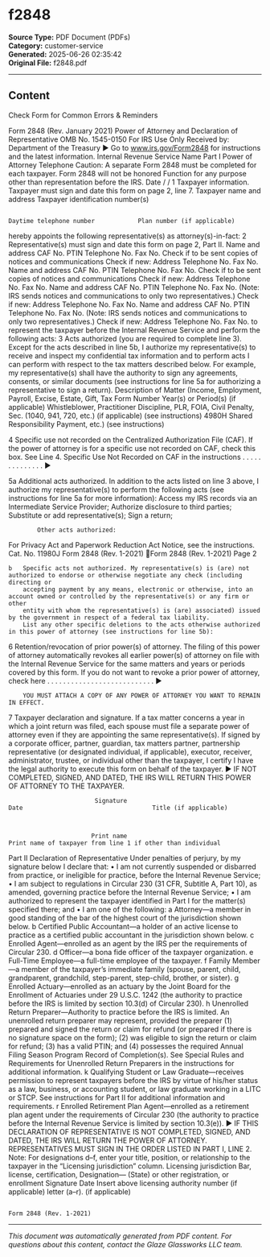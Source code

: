 ﻿# f2848

**Source Type:** PDF Document (PDFs)  
**Category:** customer-service  
**Generated:** 2025-06-26 02:35:42  
**Original File:** f2848.pdf

---

## Content

Check Form for Common Errors & Reminders


Form    2848
(Rev. January 2021)
                                                      Power of Attorney
                                               and Declaration of Representative
                                                                                                                                       OMB No. 1545-0150
                                                                                                                                        For IRS Use Only
                                                                                                                                      Received by:
Department of the Treasury
                                      ▶ Go to www.irs.gov/Form2848 for instructions and the latest information.
Internal Revenue Service                                                                                                              Name
 Part I        Power of Attorney                                                                                                      Telephone
               Caution: A separate Form 2848 must be completed for each taxpayer. Form 2848 will not be honored                       Function
               for any purpose other than representation before the IRS.                                                              Date           /   /
   1     Taxpayer information. Taxpayer must sign and date this form on page 2, line 7.
Taxpayer name and address                                                                Taxpayer identification number(s)

                                                                                         Daytime telephone number            Plan number (if applicable)

hereby appoints the following representative(s) as attorney(s)-in-fact:
  2    Representative(s) must sign and date this form on page 2, Part II.
Name and address                                                                            CAF No.
                                                                                            PTIN
                                                                                            Telephone No.
                                                                                           Fax No.
Check if to be sent copies of notices and communications                        Check if new: Address            Telephone No.               Fax No.
Name and address                                                                            CAF No.
                                                                                           PTIN
                                                                                           Telephone No.
                                                                                           Fax No.
Check if to be sent copies of notices and communications                        Check if new: Address            Telephone No.               Fax No.
Name and address                                                                            CAF No.
                                                                                            PTIN
                                                                                           Telephone No.
                                                                                           Fax No.
(Note: IRS sends notices and communications to only two representatives.)       Check if new: Address            Telephone No.               Fax No.
Name and address                                                                            CAF No.
                                                                                            PTIN
                                                                                            Telephone No.
                                                                                        Fax No.
(Note: IRS sends notices and communications to only two representatives.) Check if new: Address                  Telephone No.               Fax No.
to represent the taxpayer before the Internal Revenue Service and perform the following acts:
   3     Acts authorized (you are required to complete line 3). Except for the acts described in line 5b, I authorize my representative(s) to receive and
         inspect my confidential tax information and to perform acts I can perform with respect to the tax matters described below. For example, my
         representative(s) shall have the authority to sign any agreements, consents, or similar documents (see instructions for line 5a for authorizing a
         representative to sign a return).
 Description of Matter (Income, Employment, Payroll, Excise, Estate, Gift,
                                                                                        Tax Form Number                  Year(s) or Period(s) (if applicable)
  Whistleblower, Practitioner Discipline, PLR, FOIA, Civil Penalty, Sec.
                                                                                (1040, 941, 720, etc.) (if applicable)           (see instructions)
     4980H Shared Responsibility Payment, etc.) (see instructions)




   4     Specific use not recorded on the Centralized Authorization File (CAF). If the power of attorney is for a specific use not recorded on
         CAF, check this box. See Line 4. Specific Use Not Recorded on CAF in the instructions . . . . . . . . . . . . . .                  ▶

   5a    Additional acts authorized. In addition to the acts listed on line 3 above, I authorize my representative(s) to perform the following acts (see
         instructions for line 5a for more information):  Access my IRS records via an Intermediate Service Provider;
            Authorize disclosure to third parties;        Substitute or add representative(s);         Sign a return;




            Other acts authorized:



For Privacy Act and Paperwork Reduction Act Notice, see the instructions.                           Cat. No. 11980J                  Form 2848 (Rev. 1-2021)
Form 2848 (Rev. 1-2021)                                                                                                                                Page 2

    b   Specific acts not authorized. My representative(s) is (are) not authorized to endorse or otherwise negotiate any check (including directing or
        accepting payment by any means, electronic or otherwise, into an account owned or controlled by the representative(s) or any firm or other
        entity with whom the representative(s) is (are) associated) issued by the government in respect of a federal tax liability.
        List any other specific deletions to the acts otherwise authorized in this power of attorney (see instructions for line 5b):


  6     Retention/revocation of prior power(s) of attorney. The filing of this power of attorney automatically revokes all earlier power(s) of
        attorney on file with the Internal Revenue Service for the same matters and years or periods covered by this form. If you do not want to
        revoke a prior power of attorney, check here . . . . . . . . . . . . . . . . . . . . . . . . . . .                                    ▶

        YOU MUST ATTACH A COPY OF ANY POWER OF ATTORNEY YOU WANT TO REMAIN IN EFFECT.
  7     Taxpayer declaration and signature. If a tax matter concerns a year in which a joint return was filed, each spouse must file a separate power
        of attorney even if they are appointing the same representative(s). If signed by a corporate officer, partner, guardian, tax matters partner,
        partnership representative (or designated individual, if applicable), executor, receiver, administrator, trustee, or individual other than the
        taxpayer, I certify I have the legal authority to execute this form on behalf of the taxpayer.
        ▶ IF NOT COMPLETED, SIGNED, AND DATED, THE IRS WILL RETURN THIS POWER OF ATTORNEY TO THE TAXPAYER.




                            Signature                                        Date                                    Title (if applicable)



                           Print name                                               Print name of taxpayer from line 1 if other than individual
 Part II      Declaration of Representative
 Under penalties of perjury, by my signature below I declare that:
• I am not currently suspended or disbarred from practice, or ineligible for practice, before the Internal Revenue Service;
• I am subject to regulations in Circular 230 (31 CFR, Subtitle A, Part 10), as amended, governing practice before the Internal Revenue Service;
• I am authorized to represent the taxpayer identified in Part I for the matter(s) specified there; and
• I am one of the following:
   a Attorney—a member in good standing of the bar of the highest court of the jurisdiction shown below.
   b Certified Public Accountant—a holder of an active license to practice as a certified public accountant in the jurisdiction shown below.
   c Enrolled Agent—enrolled as an agent by the IRS per the requirements of Circular 230.
   d Officer—a bona fide officer of the taxpayer organization.
   e Full-Time Employee—a full-time employee of the taxpayer.
  f Family Member—a member of the taxpayer’s immediate family (spouse, parent, child, grandparent, grandchild, step-parent, step-child, brother, or sister).
  g Enrolled Actuary—enrolled as an actuary by the Joint Board for the Enrollment of Actuaries under 29 U.S.C. 1242 (the authority to practice before
    the IRS is limited by section 10.3(d) of Circular 230).
  h Unenrolled Return Preparer—Authority to practice before the IRS is limited. An unenrolled return preparer may represent, provided the preparer (1)
    prepared and signed the return or claim for refund (or prepared if there is no signature space on the form); (2) was eligible to sign the return or
    claim for refund; (3) has a valid PTIN; and (4) possesses the required Annual Filing Season Program Record of Completion(s). See Special Rules
    and Requirements for Unenrolled Return Preparers in the instructions for additional information.
  k Qualifying Student or Law Graduate—receives permission to represent taxpayers before the IRS by virtue of his/her status as a law, business, or
    accounting student, or law graduate working in a LITC or STCP. See instructions for Part II for additional information and requirements.
  r Enrolled Retirement Plan Agent—enrolled as a retirement plan agent under the requirements of Circular 230 (the authority to practice before the
    Internal Revenue Service is limited by section 10.3(e)).
      ▶ IF THIS DECLARATION OF REPRESENTATIVE IS NOT COMPLETED, SIGNED, AND DATED, THE IRS WILL RETURN THE
      POWER OF ATTORNEY. REPRESENTATIVES MUST SIGN IN THE ORDER LISTED IN PART I, LINE 2.
Note: For designations d–f, enter your title, position, or relationship to the taxpayer in the “Licensing jurisdiction” column.
                    Licensing jurisdiction   Bar, license, certification,
  Designation—
                        (State) or other     registration, or enrollment                               Signature                                   Date
   Insert above
                     licensing authority       number (if applicable)
    letter (a–r).
                         (if applicable)




                                                                                                                                       Form 2848 (Rev. 1-2021)

---

*This document was automatically generated from PDF content. For questions about this content, contact the Glaze Glassworks LLC team.*
